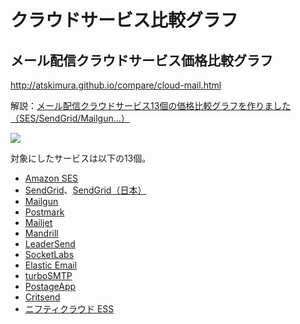 # クラウドサービス比較グラフ

## メール配信クラウドサービス価格比較グラフ

http://atskimura.github.io/compare/cloud-mail.html

解説：[メール配信クラウドサービス13個の価格比較グラフを作りました（SES/SendGrid/Mailgun...）](http://atskimura.hatenablog.com/entry/2014/02/13/084051)

![](http://cdn-ak.f.st-hatena.com/images/fotolife/a/a_kimura/20140212/20140212225513.jpg)

対象にしたサービスは以下の13個。

- [Amazon SES](http://aws.amazon.com/jp/ses/)
- [SendGrid](http://sendgrid.com/)、[SendGrid（日本）](https://sendgrid.kke.co.jp/)
- [Mailgun](http://www.mailgun.com/)
- [Postmark](https://postmarkapp.com/)
- [Mailjet](https://www.mailjet.com/)
- [Mandrill](http://mandrill.com/) 
- [LeaderSend](http://www.leadersend.com/)
- [SocketLabs](http://www.socketlabs.com/)
- [Elastic Email](http://elasticemail.com/) 
- [turboSMTP](http://www.serversmtp.com/)
- [PostageApp](http://postageapp.com/) 
- [Critsend](http://www.critsend.com/) 
- [ニフティクラウド ESS](https://cloud.nifty.com/service/ess.htm)
